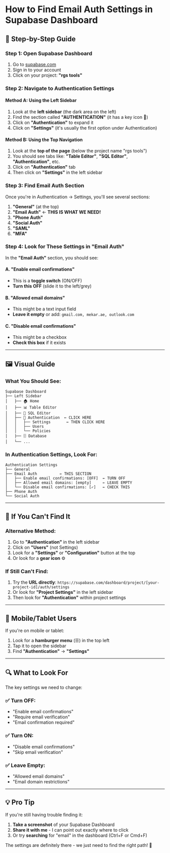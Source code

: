 # How to Find Email Auth Settings in Supabase Dashboard

## 🎯 Step-by-Step Guide

### **Step 1: Open Supabase Dashboard**
1. Go to [supabase.com](https://supabase.com)
2. Sign in to your account
3. Click on your project: **"rgs tools"**

### **Step 2: Navigate to Authentication Settings**

#### **Method A: Using the Left Sidebar**
1. Look at the **left sidebar** (the dark area on the left)
2. Find the section called **"AUTHENTICATION"** (it has a key icon 🔑)
3. Click on **"Authentication"** to expand it
4. Click on **"Settings"** (it's usually the first option under Authentication)

#### **Method B: Using the Top Navigation**
1. Look at the **top of the page** (below the project name "rgs tools")
2. You should see tabs like: **"Table Editor"**, **"SQL Editor"**, **"Authentication"**, etc.
3. Click on **"Authentication"** tab
4. Then click on **"Settings"** in the left sidebar

### **Step 3: Find Email Auth Section**

Once you're in Authentication → Settings, you'll see several sections:

1. **"General"** (at the top)
2. **"Email Auth"** ← **THIS IS WHAT WE NEED!**
3. **"Phone Auth"**
4. **"Social Auth"**
5. **"SAML"**
6. **"MFA"**

### **Step 4: Look for These Settings in "Email Auth"**

In the **"Email Auth"** section, you should see:

#### **A. "Enable email confirmations"**
- This is a **toggle switch** (ON/OFF)
- **Turn this OFF** (slide it to the left/grey)

#### **B. "Allowed email domains"**
- This might be a text input field
- **Leave it empty** or add: `gmail.com, mekar.ae, outlook.com`

#### **C. "Disable email confirmations"**
- This might be a checkbox
- **Check this box** if it exists

---

## 🖼️ Visual Guide

### **What You Should See:**

```
Supabase Dashboard
├── Left Sidebar
│   ├── 🏠 Home
│   ├── 📊 Table Editor
│   ├── 📝 SQL Editor
│   ├── 🔑 Authentication  ← CLICK HERE
│   │   ├── Settings       ← THEN CLICK HERE
│   │   ├── Users
│   │   └── Policies
│   ├── 🗄️ Database
│   └── ...
```

### **In Authentication Settings, Look For:**

```
Authentication Settings
├── General
├── Email Auth          ← THIS SECTION
│   ├── Enable email confirmations: [OFF]  ← TURN OFF
│   ├── Allowed email domains: [empty]     ← LEAVE EMPTY
│   └── Disable email confirmations: [✓]   ← CHECK THIS
├── Phone Auth
└── Social Auth
```

---

## 🚨 If You Can't Find It

### **Alternative Method:**
1. Go to **"Authentication"** in the left sidebar
2. Click on **"Users"** (not Settings)
3. Look for a **"Settings"** or **"Configuration"** button at the top
4. Or look for a **gear icon** ⚙️

### **If Still Can't Find:**
1. Try the **URL directly**: `https://supabase.com/dashboard/project/[your-project-id]/auth/settings`
2. Or look for **"Project Settings"** in the left sidebar
3. Then look for **"Authentication"** within project settings

---

## 📱 Mobile/Tablet Users

If you're on mobile or tablet:
1. Look for a **hamburger menu** (☰) in the top left
2. Tap it to open the sidebar
3. Find **"Authentication"** → **"Settings"**

---

## 🔍 What to Look For

The key settings we need to change:

### **✅ Turn OFF:**
- "Enable email confirmations"
- "Require email verification"
- "Email confirmation required"

### **✅ Turn ON:**
- "Disable email confirmations"
- "Skip email verification"

### **✅ Leave Empty:**
- "Allowed email domains"
- "Email domain restrictions"

---

## 💡 Pro Tip

If you're still having trouble finding it:

1. **Take a screenshot** of your Supabase Dashboard
2. **Share it with me** - I can point out exactly where to click
3. Or try **searching** for "email" in the dashboard (Ctrl+F or Cmd+F)

The settings are definitely there - we just need to find the right path! 🎯





